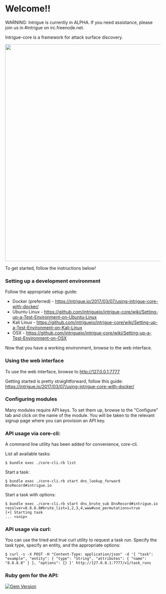 # Welcome!!

WARNING: Intrigue is currently in ALPHA. If you need assistance, please join us in #intrigue on irc.freenode.net.

Intrigue-core is a framework for attack surface discovery. 

<img src="https://raw.githubusercontent.com/intrigueio/intrigue-core/develop/doc/home.png" width="700">

To get started, follow the instructions below!

### Setting up a development environment

Follow the appropriate setup guide:

 * Docker (preferred) - https://intrigue.io/2017/03/07/using-intrigue-core-with-docker/
 * Ubuntu Linux - https://github.com/intrigueio/intrigue-core/wiki/Setting-up-a-Test-Environment-on-Ubuntu-Linux
 * Kali Linux - https://github.com/intrigueio/intrigue-core/wiki/Setting-up-a-Test-Environment-on-Kali-Linux
 * OSX - https://github.com/intrigueio/intrigue-core/wiki/Setting-up-a-Test-Environment-on-OSX

Now that you have a working environment, browse to the web interface.

### Using the web interface

To use the web interface, browse to http://127.0.0.1:7777

Getting started is pretty straightforward, follow this guide: https://intrigue.io/2017/03/07/using-intrigue-core-with-docker/

### Configuring modules

Many modules require API keys. To set them up, browse to the "Configure" tab and click on the name of the module. You will be taken to the relevant signup page where you can provision an API key.

### API usage via core-cli:

A command line utility has been added for convenience, core-cli.

List all available tasks:
```
$ bundle exec ./core-cli.rb list
```

Start a task:
```
$ bundle exec ./core-cli.rb start dns_lookup_forward DnsRecord#intrigue.io
```

Start a task with options:
```
$ bundle exec ./core-cli.rb start dns_brute_sub DnsRecord#intrigue.io resolver=8.8.8.8#brute_list=1,2,3,4,www#use_permutations=true
[+] Starting task
... <snip>
```

### API usage via curl:

You can use the tried and true curl utility to request a task run. Specify the task type, specify an entity, and the appropriate options:

```
$ curl -s -X POST -H "Content-Type: application/json" -d '{ "task": "example", "entity": { "type": "String", "attributes": { "name": "8.8.8.8" } }, "options": {} }' http://127.0.0.1:7777/v1/task_runs
```

### Ruby gem for the API:
[![Gem Version](https://badge.fury.io/rb/intrigue_api_client.svg)](http://badge.fury.io/rb/intrigue_api_client)
